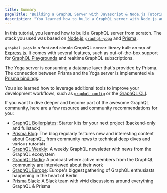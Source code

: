 ```yaml
---
title: Summary
pageTitle: "Building a GraphQL Server with Javascript & Node.js Tutorial"
description: "You learned how to build a GraphQL server with Node.js and best practices for filters, authentication, pagination and subscriptions."
---
```


In this tutorial, you learned how to build a GraphQL server from scratch. The stack you used was based on [Node.js](https://nodejs.org/en/), [`graphql-yoga`](https://github.com/graphcool/graphql-yoga) and [Prisma](https://www.prismagraphql.com).

`graphql-yoga` is a fast and simple GraphQL server library built on top of [Express.js](https://expressjs.com/). It comes with several features, such as out-of-the-box support for [GraphQL Playgrounds](https://github.com/graphcool/graphql-playground) and realtime GraphQL subscriptions.

The Yoga server is consuming a database layer that's provided by Prisma. The connection between Prisma and the Yoga server is implemented via [Prisma bindings](github.com/graphcool/prisma-binding).

You also learned how to leverage additional tools to improve your development workflows, such as [`graphql-config`](https://github.com/graphcool/graphql-config) or the [GraphQL CLI](https://github.com/graphql-cli/graphql-cli).

If you want to dive deeper and become part of the awesome GraphQL community, here are a few resource and community recommendations for you:

- [GraphQL Boilerplates](https://github.com/graphql-boilerplates/node-graphql-server): Starter kits for your next project (backend-only and fullstack)  
- [Prisma Blog](https://blog.graph.cool/): The blog regularly features new and interesting content about GraphQL, from community news to technical deep dives and various tutorials.
- [GraphQL Weekly](https://graphqlweekly.com): A weekly GraphQL newsletter with news from the GraphQL ecosystem
- [GraphQL Radio](https://graphqlradio.com/): A podcast where active members from the GraphQL community are interviewed about their work
- [GraphQL Europe](https://www.graphql-europe.org): Europe's biggest gathering of GraphQL enthusiasts happening in the heart of Berlin
- [Prisma Slack](https://slack.graph.cool): A Slack team with vivid discussions around everything GraphQL & Prisma
